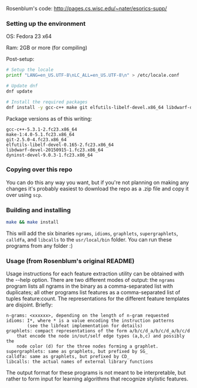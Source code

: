 Rosenblum's code: http://pages.cs.wisc.edu/~nater/esorics-supp/


### Setting up the environment
OS: Fedora 23 x64

Ram: 2GB or more (for compiling)

Post-setup:
```sh
# Setup the locale
printf "LANG=en_US.UTF-8\nLC_ALL=en_US.UTF-8\n" > /etc/locale.conf

# Update dnf
dnf update

# Install the required packages
dnf install -y gcc-c++ make git elfutils-libelf-devel.x86_64 libdwarf-devel dyninst-devel
```

Package versions as of this writing:
```
gcc-c++-5.3.1-2.fc23.x86_64
make-1:4.0-5.1.fc23.x86_64
git-2.5.0-4.fc23.x86_64
elfutils-libelf-devel-0.165-2.fc23.x86_64
libdwarf-devel-20150915-1.fc23.x86_64
dyninst-devel-9.0.3-1.fc23.x86_64
```
### Copying over this repo
You can do this any way you want, but if you're not planning on making any changes it's probably easiest to download the repo as a .zip file and copy it over using `scp`.

### Building and installing
```sh
make && make install
```
This will add the six binaries `ngrams`, `idioms`, `graphlets`, `supergraphlets`, `calldfa`, and `libcalls` to the `usr/local/bin` folder. You can run these programs from any folder :)

### Usage (from Rosenblum's original README)

Usage instructions for each feature extraction utility can be obtained with the
--help option. There are two different modes of output: the `ngrams` program
lists all ngrams in the binary as a comma-separated list with duplicates; all
other programs list features as a comma-separated list of tuples feature:count. The representations for the different feature templates are disjoint. Briefly:

    n-grams: <xxxxxx>, depending on the length of n-gram requested
    idioms: I*, where * is a value encoding the instruction patterns 
            (see the libfeat implementation for details)
    graphlets: compact representations of the form a/b/c/d_a/b/c/d_a/b/c/d
        that encode the node in/out/self edge types (a,b,c) and possibly the
        node color (d) for the three nodes forming a graphlet.
    supergraphlets: same as graphlets, but prefixed by SG_
    calldfa: same as graphlets, but prefixed by CD_
    libcalls: the actual names of external library functions

The output format for these programs is not meant to be interpretable, but
rather to form input for learning algorithms that recognize stylistic
features.
